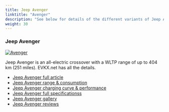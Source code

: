 ```yaml
---
title: Jeep Avenger
linktitle: "Avenger"
description: "See below for details of the different variants of Jeep Avenger"
weight: 30
---
```

### Jeep Avenger

<a href="avenger/"><img src="https://media.evkx.net/multimedia/models/jeep/avenger/avenger/main_1_st.jpg" class="img-fluid" alt="Avenger" ></a>

Jeep Avenger is an all-electric crossover with a WLTP range of up to 404 km (251 miles). EVKX.net has all the details. 

- [Jeep Avenger full article](avenger/)
- [Jeep Avenger range & consumption](avenger/rangeandconsumption)
- [Jeep Avenger charging curve & performance](avenger/chargingcurve)
- [Jeep Avenger full specificationss](avenger/specifications)
- [Jeep Avenger gallery](avenger/gallery)
- [Jeep Avenger reviews](avenger/reviews)

